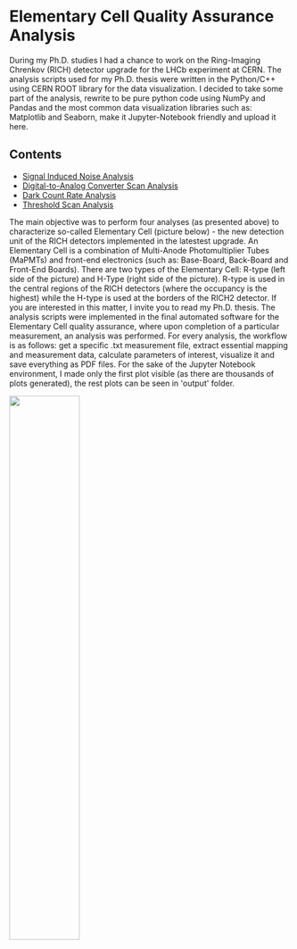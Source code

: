 # Elementary Cell Quality Assurance Analysis
<div style="align: justify">
During my Ph.D. studies I had a chance to work on the Ring-Imaging Chrenkov (RICH) detector upgrade for the LHCb experiment at CERN. The analysis scripts used for my Ph.D. thesis were written in the Python/C++ using CERN ROOT library for the data visualization. I decided to take some part of the analysis, rewrite to be pure python code using NumPy and Pandas and the most common data visualization libraries such as: Matplotlib and Seaborn, make it Jupyter-Notebook friendly and upload it here.

## Contents
- [Signal Induced Noise Analysis](https://github.com/islazykv/data-science/blob/main/data-analysis/physics/SIN-analysis.ipynb)
- [Digital-to-Analog Converter Scan Analysis](https://github.com/islazykv/data-science/blob/main/data-analysis/physics/DAC-analysis.ipynb)
- [Dark Count Rate Analysis](https://github.com/islazykv/data-science/blob/main/data-analysis/physics/DCR-analysis.ipynb)
- [Threshold Scan Analysis](https://github.com/islazykv/data-science/blob/main/data-analysis/physics/THR-analysis.ipynb)

The main objective was to perform four analyses (as presented above) to characterize so-called Elementary Cell (picture below) - the new detection unit of the RICH detectors implemented in the latestest upgrade. An Elementary Cell is a combination of Multi-Anode Photomultiplier Tubes (MaPMTs) and front-end electronics (such as: Base-Board, Back-Board and Front-End Boards). There are two types of the Elementary Cell: R-type (left side of the picture) and H-Type (right side of the picture). R-type is used in the central regions of the RICH detectors (where the occupancy is the highest) while the H-type is used at the borders of the RICH2 detector. If you are interested in this matter, I invite you to read my Ph.D. thesis. The analysis scripts were implemented in the final automated software for the Elementary Cell quality assurance, where upon completion of a particular measurement, an analysis was performed. For every analysis, the workflow is as follows: get a specific .txt measurement file, extract essential mapping and measurement data, calculate parameters of interest, visualize it and save everything as PDF files. For the sake of the Jupyter Notebook environment, I made only the first plot visible (as there are thousands of plots generated), the rest plots can be seen in 'output' folder.

<img width=50% src="materials\ECs_Picture.jpg"/>

</div>

